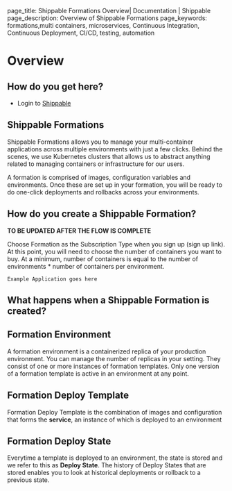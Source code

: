 page_title: Shippable Formations Overview| Documentation | Shippable
page_description: Overview of Shippable Formations
page_keywords: formations,multi containers, microservices, Continuous Integration, Continuous Deployment, CI/CD, testing, automation

# Overview

## How do you get here?

- Login to [Shippable](http://shippable.com)

## Shippable Formations
Shippable Formations allows you to manage your multi-container applications across multiple
environments with just a few clicks. Behind the scenes, we use Kubernetes clusters that allows us
to abstract anything related to managing containers or infrastructure for our users.

A formation is comprised of images, configuration variables and environments. Once these are set up
in your formation, you will be ready to do one-click deployments and rollbacks across your environments.


## How do you create a Shippable Formation?

**TO BE UPDATED AFTER THE FLOW IS COMPLETE**

Choose Formation as the Subscription Type when you sign up (sign up link).
At this point, you will need to choose the number of containers you want to buy. At a minimum,
number of containers is equal to the number of environments * number of containers per environment.

```Example Application goes here```

## What happens when a Shippable Formation is created?

## Formation Environment

A formation environment is a containerized replica of your production environment. You can manage
the number of replicas in your setting. They consist of one or more instances of formation templates.
Only one version of a formation template is active in an environment at any point.

## Formation Deploy Template

Formation Deploy Template is the combination of images and configuration that forms the **service**, an instance of which is deployed
to an environment

## Formation Deploy State

Everytime a template is deployed to an environment, the state is stored and we refer to this as **Deploy State**. The history of Deploy States
that are stored enables you to look at historical deployments or rollback to a previous state.

